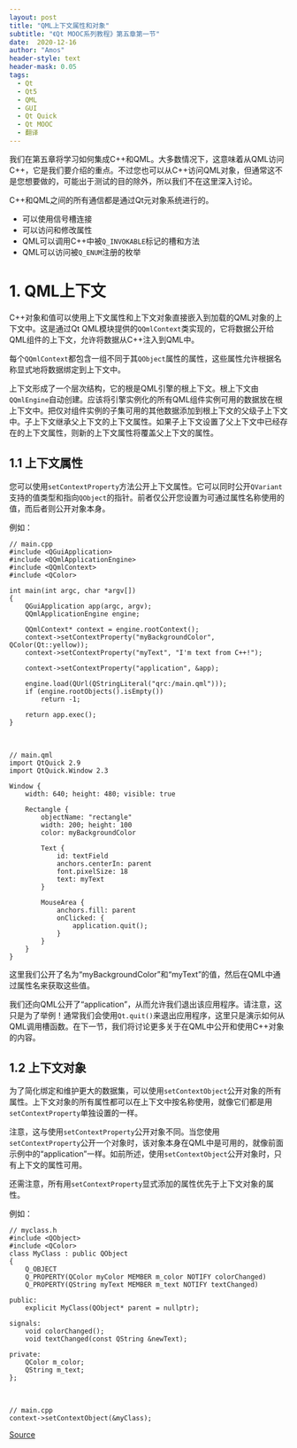 ```yaml
---
layout: post
title: "QML上下文属性和对象"
subtitle: "《Qt MOOC系列教程》第五章第一节"
date:  2020-12-16
author: "Amos"
header-style: text
header-mask: 0.05
tags:
  - Qt
  - Qt5
  - QML
  - GUI
  - Qt Quick
  - Qt MOOC
  - 翻译
---
```


我们在第五章将学习如何集成C++和QML。大多数情况下，这意味着从QML访问C++，它是我们要介绍的重点。不过您也可以从C++访问QML对象，但通常这不是您想要做的，可能出于测试的目的除外，所以我们不在这里深入讨论。

C++和QML之间的所有通信都是通过Qt元对象系统进行的。

*   可以使用信号槽连接
*   可以访问和修改属性
*   QML可以调用C++中被`Q_INVOKABLE`标记的槽和方法
*   QML可以访问被`Q_ENUM`注册的枚举

# 1. QML上下文

C++对象和值可以使用上下文属性和上下文对象直接嵌入到加载的QML对象的上下文中。这是通过Qt QML模块提供的`QQmlContext`类实现的，它将数据公开给QML组件的上下文，允许将数据从C++注入到QML中。

每个`QQmlContext`都包含一组不同于其`QObject`属性的属性，这些属性允许根据名称显式地将数据绑定到上下文中。

上下文形成了一个层次结构，它的根是QML引擎的根上下文。根上下文由`QQmlEngine`自动创建。应该将引擎实例化的所有QML组件实例可用的数据放在根上下文中。把仅对组件实例的子集可用的其他数据添加到根上下文的父级子上下文中。子上下文继承父上下文的上下文属性。如果子上下文设置了父上下文中已经存在的上下文属性，则新的上下文属性将覆盖父上下文的属性。

## 1.1 上下文属性

您可以使用`setContextProperty`方法公开上下文属性。它可以同时公开`QVariant`支持的值类型和指向`QObject`的指针。前者仅公开您设置为可通过属性名称使用的值，而后者则公开对象本身。

例如：

    // main.cpp
    #include <QGuiApplication>
    #include <QQmlApplicationEngine>
    #include <QQmlContext>
    #include <QColor>
    
    int main(int argc, char *argv[])
    {
        QGuiApplication app(argc, argv);
        QQmlApplicationEngine engine;
    
        QQmlContext* context = engine.rootContext();
        context->setContextProperty("myBackgroundColor", QColor(Qt::yellow));
        context->setContextProperty("myText", "I'm text from C++!");
        
        context->setContextProperty("application", &app);
    
        engine.load(QUrl(QStringLiteral("qrc:/main.qml")));
        if (engine.rootObjects().isEmpty())
            return -1;
        
        return app.exec();
    }

<br/>

    // main.qml
    import QtQuick 2.9
    import QtQuick.Window 2.3
    
    Window {
        width: 640; height: 480; visible: true
    
        Rectangle {
            objectName: "rectangle"
            width: 200; height: 100
            color: myBackgroundColor
    
            Text {
                id: textField
                anchors.centerIn: parent
                font.pixelSize: 18
                text: myText
            }
    
            MouseArea {
                anchors.fill: parent
                onClicked: {
                    application.quit();
                }
            }
        }
    }

这里我们公开了名为“myBackgroundColor”和“myText”的值，然后在QML中通过属性名来获取这些值。

我们还向QML公开了“application”，从而允许我们退出该应用程序。请注意，这只是为了举例！通常我们会使用`Qt.quit()`来退出应用程序，这里只是演示如何从QML调用槽函数。在下一节，我们将讨论更多关于在QML中公开和使用C++对象的内容。

## 1.2 上下文对象

为了简化绑定和维护更大的数据集，可以使用`setContextObject`公开对象的所有属性。上下文对象的所有属性都可以在上下文中按名称使用，就像它们都是用`setContextProperty`单独设置的一样。

注意，这与使用`setContextProperty`公开对象不同。当您使用`setContextProperty`公开一个对象时，该对象本身在QML中是可用的，就像前面示例中的“application”一样。如前所述，使用`setContextObject`公开对象时，只有上下文的属性可用。

还需注意，所有用`setContextProperty`显式添加的属性优先于上下文对象的属性。

例如：

    // myclass.h
    #include <QObject>
    #include <QColor>
    class MyClass : public QObject
    {
        Q_OBJECT
        Q_PROPERTY(QColor myColor MEMBER m_color NOTIFY colorChanged)
        Q_PROPERTY(QString myText MEMBER m_text NOTIFY textChanged)
    
    public:
        explicit MyClass(QObject* parent = nullptr);
    
    signals:
        void colorChanged();
        void textChanged(const QString &newText);
    
    private:
        QColor m_color;
        QString m_text;
    };
    
<br/>

    // main.cpp
    context->setContextObject(&myClass);
    

[Source](https://materiaalit.github.io/qt-mooc/part5/)
